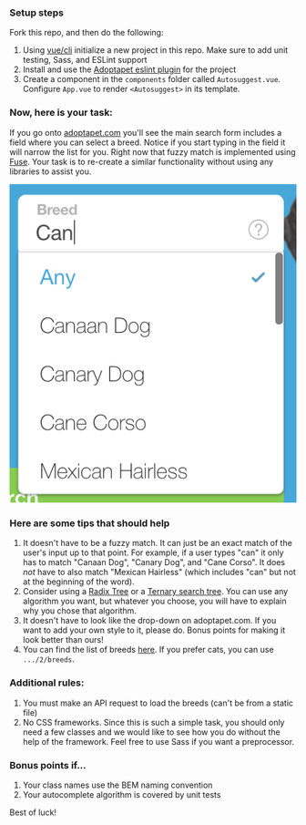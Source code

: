 ### Setup steps

Fork this repo, and then do the following:

1. Using [vue/cli](https://cli.vuejs.org/) initialize a new project in this repo. Make sure to add unit testing, Sass, and ESLint support
1. Install and use the [Adoptapet eslint plugin](https://github.com/adopt-a-pet/eslint-plugin-adoptapet) for the project
1. Create a component in the `components` folder called `Autosuggest.vue`. Configure `App.vue` to render `<Autosuggest>` in its template.

### Now, here is your task:

If you go onto [adoptapet.com](https://www.adoptapet.com) you'll see the main search form includes a field where you can select a breed. Notice if you start typing in the field it will narrow the list for you. Right now that fuzzy match is implemented using [Fuse](http://fusejs.io). Your task is to re-create a similar functionality without using any libraries to assist you.

![dropdown](assets/dropdown.png)

### Here are some tips that should help

1. It doesn't have to be a fuzzy match. It can just be an exact match of the user's input up to that point. For example, if a user types "can" it only has to match "Canaan Dog", "Canary Dog", and "Cane Corso". It does _not_ have to also match "Mexican Hairless" (which includes "can" but not at the beginning of the word).
1. Consider using a [Radix Tree](https://medium.com/basecs/trying-to-understand-tries-3ec6bede0014) or a [Ternary search tree](https://en.wikipedia.org/wiki/Ternary_search_tree). You can use any algorithm you want, but whatever you choose, you will have to explain why you chose that algorithm.
1. It doesn't have to look like the drop-down on adoptapet.com. If you want to add your own style to it, please do. Bonus points for making it look better than ours!
1. You can find the list of breeds [here](https://ra-api.adoptapet.com/v1/pet-utilities/1/breeds). If you prefer cats, you can use `.../2/breeds`.

### Additional rules:

1. You must make an API request to load the breeds (can't be from a static file)
1. No CSS frameworks. Since this is such a simple task, you should only need a few classes and we would like to see how you do without the help of the framework. Feel free to use Sass if you want a preprocessor.

### Bonus points if...
1. Your class names use the BEM naming convention
1. Your autocomplete algorithm is covered by unit tests

Best of luck!
